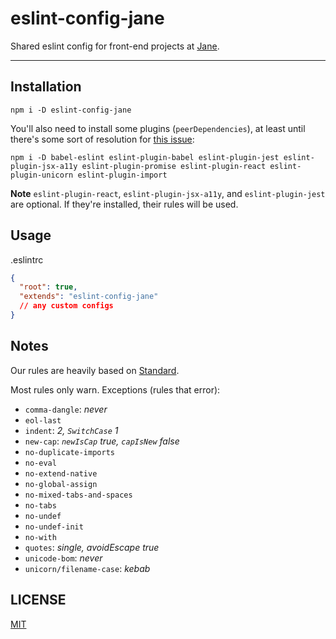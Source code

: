 # eslint-config-jane

Shared eslint config for front-end projects at [Jane](https://jane.com).

--------

## Installation

`npm i -D eslint-config-jane`

You'll also need to install some plugins (`peerDependencies`), at least until
there's some sort of resolution for [this
issue](https://github.com/eslint/eslint/issues/3458):

`npm i -D babel-eslint eslint-plugin-babel eslint-plugin-jest
eslint-plugin-jsx-a11y eslint-plugin-promise eslint-plugin-react
eslint-plugin-unicorn eslint-plugin-import`

**Note** `eslint-plugin-react`, `eslint-plugin-jsx-a11y`, and
`eslint-plugin-jest` are optional. If they're installed, their rules will be
used.

## Usage

.eslintrc
```json
{
  "root": true,
  "extends": "eslint-config-jane"
  // any custom configs
}
```

## Notes

Our rules are heavily based on [Standard](https://standardjs.com/).

Most rules only warn. Exceptions (rules that error):

* `comma-dangle`: _never_
* `eol-last`
* `indent`: _2, `SwitchCase` 1_
* `new-cap`: _`newIsCap` true, `capIsNew` false_
* `no-duplicate-imports`
* `no-eval`
* `no-extend-native`
* `no-global-assign`
* `no-mixed-tabs-and-spaces`
* `no-tabs`
* `no-undef`
* `no-undef-init`
* `no-with`
* `quotes`: _single, avoidEscape true_
* `unicode-bom`: _never_
* `unicorn/filename-case`: _kebab_

## LICENSE

[MIT](./LICENSE.md)
